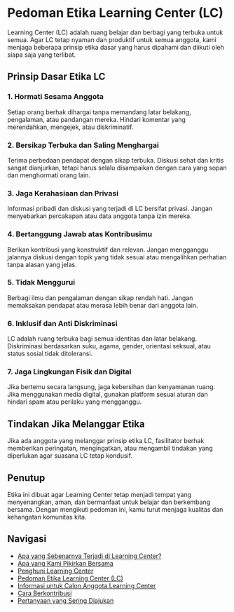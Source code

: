 # Pedoman Etika Learning Center (LC)

Learning Center (LC) adalah ruang belajar dan berbagi yang terbuka untuk semua. Agar LC tetap nyaman dan produktif untuk semua anggota, kami menjaga beberapa prinsip etika dasar yang harus dipahami dan diikuti oleh siapa saja yang terlibat.

## Prinsip Dasar Etika LC

### 1. Hormati Sesama Anggota

Setiap orang berhak dihargai tanpa memandang latar belakang, pengalaman, atau pandangan mereka. Hindari komentar yang merendahkan, mengejek, atau diskriminatif.

### 2. Bersikap Terbuka dan Saling Menghargai

Terima perbedaan pendapat dengan sikap terbuka. Diskusi sehat dan kritis sangat dianjurkan, tetapi harus selalu disampaikan dengan cara yang sopan dan menghormati orang lain.

### 3. Jaga Kerahasiaan dan Privasi

Informasi pribadi dan diskusi yang terjadi di LC bersifat privasi. Jangan menyebarkan percakapan atau data anggota tanpa izin mereka.

### 4. Bertanggung Jawab atas Kontribusimu

Berikan kontribusi yang konstruktif dan relevan. Jangan mengganggu jalannya diskusi dengan topik yang tidak sesuai atau mengalihkan perhatian tanpa alasan yang jelas.

### 5. Tidak Menggurui

Berbagi ilmu dan pengalaman dengan sikap rendah hati. Jangan memaksakan pendapat atau merasa lebih benar dari anggota lain.

### 6. Inklusif dan Anti Diskriminasi

LC adalah ruang terbuka bagi semua identitas dan latar belakang. Diskriminasi berdasarkan suku, agama, gender, orientasi seksual, atau status sosial tidak ditoleransi.

### 7. Jaga Lingkungan Fisik dan Digital

Jika bertemu secara langsung, jaga kebersihan dan kenyamanan ruang. Jika menggunakan media digital, gunakan platform sesuai aturan dan hindari spam atau perilaku yang mengganggu.

## Tindakan Jika Melanggar Etika

Jika ada anggota yang melanggar prinsip etika LC, fasilitator berhak memberikan peringatan, mengingatkan, atau mengambil tindakan yang diperlukan agar suasana LC tetap kondusif.

## Penutup

Etika ini dibuat agar Learning Center tetap menjadi tempat yang menyenangkan, aman, dan bermanfaat untuk belajar dan berkembang bersama. Dengan mengikuti pedoman ini, kamu turut menjaga kualitas dan kehangatan komunitas kita.

## Navigasi

- [Apa yang Sebenarnya Terjadi di Learning Center?](aktivitas.md)
- [Apa yang Kami Pikirkan Bersama](pikiran.md)
- [Penghuni Learning Center](manusia.md)
- [Pedoman Etika Learning Center (LC)](etika.md)
- [Informasi untuk Calon Anggota Learning Center](prospek.md)
- [Cara Berkontribusi](pedoman.md)
- [Pertanyaan yang Sering Diajukan](sering-ditanya.md)
